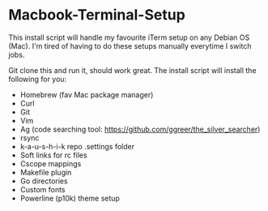 # Macbook-Terminal-Setup

This install script will handle my favourite iTerm setup on any Debian OS (Mac). I'm tired of having to do these setups manually everytime I switch jobs.

Git clone this and run it, should work great. The install script will install the following for you:
- Homebrew (fav Mac package manager)
- Curl
- Git
- Vim
- Ag (code searching tool: https://github.com/ggreer/the_silver_searcher)
- rsync 
- k-a-u-s-h-i-k repo .settings folder
- Soft links for rc files
- Cscope mappings
- Makefile plugin
- Go directories
- Custom fonts
- Powerline (p10k) theme setup

